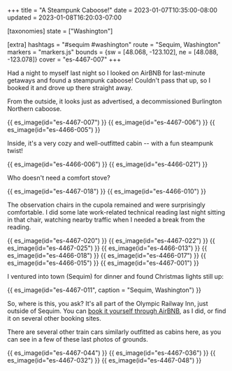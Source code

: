 +++
title = "A Steampunk Caboose!"
date = 2023-01-07T10:35:00-08:00
updated = 2023-01-08T16:20:03-07:00

[taxonomies]
state = ["Washington"]

[extra]
hashtags = "#sequim #washington"
route = "Sequim, Washington"
markers = "markers.js"
bounds = {sw = [48.068, -123.102], ne = [48.088, -123.078]}
cover = "es-4467-007"
+++

Had a night to myself last night so I looked on AirBNB for last-minute getaways and found a steampunk caboose! Couldn't pass that up, so I booked it and drove up there straight away.

<!-- more -->

From the outside, it looks just as advertised, a decommissioned Burlington Northern caboose. 

{{ es_image(id="es-4467-007") }}
{{ es_image(id="es-4467-006") }}
{{ es_image(id="es-4466-005") }}

Inside, it's a very cozy and well-outfitted cabin -- with a fun steampunk twist!

{{ es_image(id="es-4466-006") }}
{{ es_image(id="es-4466-021") }}

Who doesn't need a comfort stove?

{{ es_image(id="es-4467-018") }}
{{ es_image(id="es-4466-010") }}

The observation chairs in the cupola remained and were surprisingly comfortable. I did some late work-related technical reading last night sitting in that chair, watching nearby traffic when I needed a break from the reading.

{{ es_image(id="es-4467-020") }}
{{ es_image(id="es-4467-022") }}
{{ es_image(id="es-4467-025") }}
{{ es_image(id="es-4466-013") }}
{{ es_image(id="es-4466-018") }}
{{ es_image(id="es-4466-017") }}
{{ es_image(id="es-4466-015") }}
{{ es_image(id="es-4467-001") }}

I ventured into town (Sequim) for dinner and found Christmas lights still up:

{{ es_image(id="es-4467-011", caption = "Sequim, Washington") }}

So, where is this, you ask? It's all part of the Olympic Railway Inn, just outside of Sequim. You can [book it yourself through AirBNB](https://www.airbnb.com/rooms/546478322370556982?guests=1&adults=1&s=67&unique_share_id=602195e7-0831-44e0-b1cb-2e45990eae7c), as I did, or find it on several other booking sites.

There are several other train cars similarly outfitted as cabins here, as you can see in a few of these last photos of grounds.

{{ es_image(id="es-4467-044") }}
{{ es_image(id="es-4467-036") }}
{{ es_image(id="es-4467-032") }}
{{ es_image(id="es-4467-048") }}
